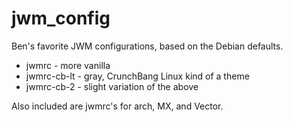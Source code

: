 # jwm_config
Ben's favorite JWM configurations, based on the Debian defaults. 
* jwmrc - more vanilla
* jwmrc-cb-lt - gray, CrunchBang Linux kind of a theme
* jwmrc-cb-2 - slight variation of the above

Also included are jwmrc's for arch, MX, and Vector.
